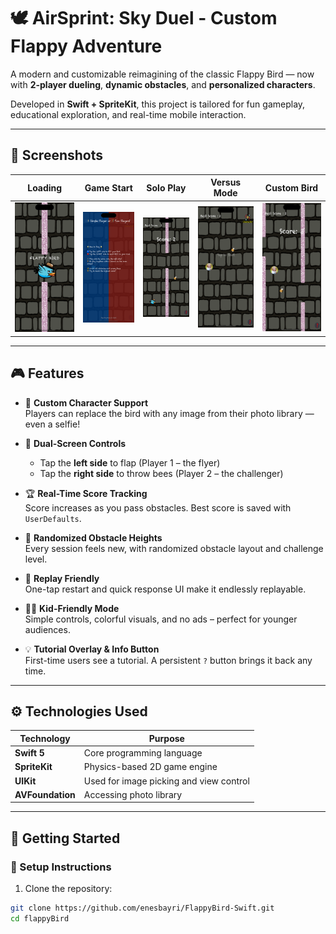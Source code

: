 # 🕊️ AirSprint: Sky Duel - Custom Flappy Adventure

A modern and customizable reimagining of the classic Flappy Bird — now with **2-player dueling**, **dynamic obstacles**, and **personalized characters**.

Developed in **Swift + SpriteKit**, this project is tailored for fun gameplay, educational exploration, and real-time mobile interaction.

---

## 📱 Screenshots

| Loading | Game Start | Solo Play | Versus Mode | Custom Bird |
|--------|------------|------------|-------------|-------------|
| ![loading](screenshots/1.png) | ![ss1](screenshots/2.png) | ![ss2](screenshots/3.png) | ![ss3](screenshots/4.png) | ![ss4](screenshots/5.png) |

---

## 🎮 Features

- 🎨 **Custom Character Support**  
  Players can replace the bird with any image from their photo library — even a selfie!

- 🧠 **Dual-Screen Controls**  
  - Tap the **left side** to flap (Player 1 – the flyer)  
  - Tap the **right side** to throw bees (Player 2 – the challenger)

- 🏆 **Real-Time Score Tracking**  
  Score increases as you pass obstacles. Best score is saved with `UserDefaults`.

- 🧱 **Randomized Obstacle Heights**  
  Every session feels new, with randomized obstacle layout and challenge level.

- 🔄 **Replay Friendly**  
  One-tap restart and quick response UI make it endlessly replayable.

- 👦👧 **Kid-Friendly Mode**  
  Simple controls, colorful visuals, and no ads – perfect for younger audiences.

- 💡 **Tutorial Overlay & Info Button**  
  First-time users see a tutorial. A persistent `?` button brings it back any time.

---

## ⚙️ Technologies Used

| Technology     | Purpose                                 |
|----------------|-----------------------------------------|
| **Swift 5**     | Core programming language               |
| **SpriteKit**   | Physics-based 2D game engine            |
| **UIKit**       | Used for image picking and view control |
| **AVFoundation**| Accessing photo library                 |

---

## 🚀 Getting Started

### 🔧 Setup Instructions

1. Clone the repository:
```bash
git clone https://github.com/enesbayri/FlappyBird-Swift.git
cd flappyBird
